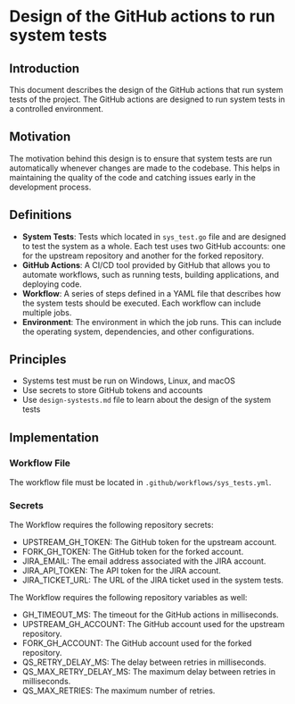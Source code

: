 # Design of the GitHub actions to run system tests

## Introduction
This document describes the design of the GitHub actions that run system tests of the project. The GitHub actions are designed to run system tests in a controlled environment.

## Motivation
The motivation behind this design is to ensure that system tests are run automatically whenever changes are made to the codebase. This helps in maintaining the quality of the code and catching issues early in the development process.

## Definitions

- **System Tests**: Tests which located in `sys_test.go` file and are designed to test the system as a whole. Each test uses two GitHub accounts: one for the upstream repository and another for the forked repository.
- **GitHub Actions**: A CI/CD tool provided by GitHub that allows you to automate workflows, such as running tests, building applications, and deploying code.
- **Workflow**: A series of steps defined in a YAML file that describes how the system tests should be executed. Each workflow can include multiple jobs.
- **Environment**: The environment in which the job runs. This can include the operating system, dependencies, and other configurations.


## Principles

- Systems test must be run on Windows, Linux, and macOS
- Use secrets to store GitHub tokens and accounts
- Use `design-systests.md` file to learn about the design of the system tests

## Implementation

### Workflow File
The workflow file must be located in `.github/workflows/sys_tests.yml`. 

### Secrets

The Workflow requires the following repository secrets:
- UPSTREAM_GH_TOKEN: The GitHub token for the upstream account.
- FORK_GH_TOKEN: The GitHub token for the forked account.
- JIRA_EMAIL: The email address associated with the JIRA account.
- JIRA_API_TOKEN: The API token for the JIRA account.
- JIRA_TICKET_URL: The URL of the JIRA ticket used in the system tests.

The Workflow requires the following repository variables as well:
- GH_TIMEOUT_MS: The timeout for the GitHub actions in milliseconds.
- UPSTREAM_GH_ACCOUNT: The GitHub account used for the upstream repository.
- FORK_GH_ACCOUNT: The GitHub account used for the forked repository.
- QS_RETRY_DELAY_MS: The delay between retries in milliseconds.
- QS_MAX_RETRY_DELAY_MS: The maximum delay between retries in milliseconds.
- QS_MAX_RETRIES: The maximum number of retries.



